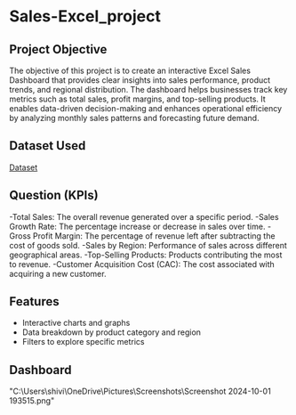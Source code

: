 # Sales-Excel_project

## Project Objective

The objective of this project is to create an interactive Excel Sales Dashboard that provides clear insights into sales performance, product trends, and regional distribution. The dashboard helps businesses track key metrics such as total sales, profit margins, and top-selling products. It enables data-driven decision-making and enhances operational efficiency by analyzing monthly sales patterns and forecasting future demand.

## Dataset Used

<a href="https://github.com/shivanipati/Sale---Excel_project/blob/main/Sales-Dashboard-practice.xlsx">Dataset<a/>

## Question (KPIs)

-Total Sales: The overall revenue generated over a specific period.
-Sales Growth Rate: The percentage increase or decrease in sales over time.
-Gross Profit Margin: The percentage of revenue left after subtracting the cost of goods sold.
-Sales by Region: Performance of sales across different geographical areas.
-Top-Selling Products: Products contributing the most to revenue.
-Customer Acquisition Cost (CAC): The cost associated with acquiring a new customer.

## Features
- Interactive charts and graphs
- Data breakdown by product category and region
- Filters to explore specific metrics
  
## Dashboard
"C:\Users\shivi\OneDrive\Pictures\Screenshots\Screenshot 2024-10-01 193515.png"




  
